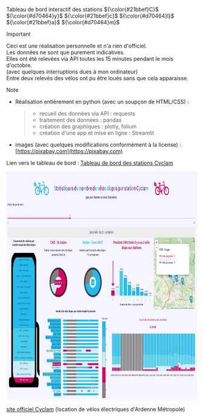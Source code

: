 Tableau de bord interactif des stations ${\color{#21bbef}C}$ ${\color{#d70464}y}$ ${\color{#21bbef}c}$ ${\color{#d70464}l}$ ${\color{#21bbef}a}$ ${\color{#d70464}m}$  

> [!IMPORTANT]
> Ceci est une réalisation personnelle et n'a rien d'officiel.  
> Les données ne sont que purement indicatives.  
> Elles ont été relevées via API toutes les 15 minutes pendant le mois d'octobre.  
> (avec quelques interruptions dues à mon ordinateur)  
> Entre deux relevés des vélos ont pu être loués sans que cela apparaisse.

> [!NOTE]
>  - Réalisation entièrement en python (avec un soupçon de HTML/CSS) :
>    >  - recueil des données via API : requests
>    >  - traitement des données : pandas
>    >  - création des graphiques : plotly, folium
>    >  - création d'une app et mise en ligne : Streamlit
>  - images (avec quelques modifications conformément à la license) : [https://pixabay.com](https://pixabay.com)
 
Lien vers le tableau de bord : [Tableau de bord des stations Cyclam](https://cyclam-stations.streamlit.app/)  
<p>
 <a href="https://cyclam-stations.streamlit.app/" target="_blank"><img src="images/Capture1.jpg" width="800" height="600">
</p>

[site officiel Cyclam](https://cyclam.ecovelo.mobi/#/home)
(location de vélos électriques d'Ardenne Métropole)

